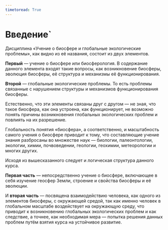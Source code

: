 ```yaml
---
timetoread: True
---
```


# Введение`

Дисциплина «Учение о биосфере и глобальные экологические проблемы», как видно из её названия, состоит из двух элементов.

**Первый** — учение о биосфере или биосферология. В содержание данного элемента входят такие вопросы, как возникновение биосферы, эволюция биосферы, её структура и механизмы её функционирования.

**Второй** — глобальные экологические проблемы. То есть проблемы связанные с нарушением структуры и механизмов функционирования биосферы.

Естественно, что эти элементы связаны друг с другом — не зная, что такое биосфера, как она устроена, как функционирует, не возможно понять причины возникновения глобальных экологических проблем и повлиять на их разрешение.

Глобальность понятия «биосфера», а соответственно, и масштабность самого учения о биосфере приводит к тому, что составляющие учение знания разбросаны во множестве наук — биологии, палеонтологии, экологии, химии, почвоведении, геологии, геохимии, метеорологии и многих других.

Исходя из вышесказанного следует и логическая структура данного курса.

**Первая часть** — непосредственно учение о биосфере, включающее в себя изучение геосфер Земли, строение и свойства биосферы и её эволюции.

И **вторая часть** — посвящена взаимодействию человека, как одного из элементов биосферы, с окружающей средой, так как именно человек в глобальном масштабе воздействует на окружающую среду, что приводит к возникновению глобальных экологических проблем и как следствие, а точнее, как необходимая мера — попытка решения данных проблем путём взятия курса на устойчивое развитие.